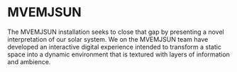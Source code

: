 # MVEMJSUN

The MVEMJSUN installation seeks to close that gap by presenting a novel interpretation of our solar system. We on the MVEMJSUN team have developed an interactive digital experience intended to transform a static space into a dynamic environment that is textured with layers of information and ambience.
